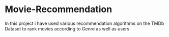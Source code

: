 # Movie-Recommendation
In this project i have used various recommendation algorithms on the TMDb Dataset to rank movies according to Genre as well as users

